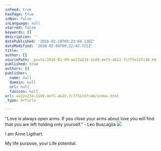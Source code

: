 ```yaml
---
inFeed: true
hasPage: true
inNav: false
inLanguage: null
starred: false
keywords: []
description: ''
datePublished: '2016-02-10T03:23:04.138Z'
dateModified: '2016-02-09T09:22:45.721Z'
title: ''
author: []
sourcePath: _posts/2016-02-09-ae22a234-1e49-4ef5-a622-7c7f5e15fc48.md
published: true
authors: []
publisher:
  name: null
  domain: null
  url: null
  favicon: null
url: ae22a234-1e49-4ef5-a622-7c7f5e15fc48/index.html
_type: Article

---
```

"Love is always open arms. If you close your arms about love you will find that you are left holding only yourself." - Leo Buscaglia
![](https://the-grid-user-content.s3-us-west-2.amazonaws.com/e4a7512b-986b-4abf-abde-2413aac319a7.jpg)

I am Anne Ligthart.

My life purpose, your Life potential.